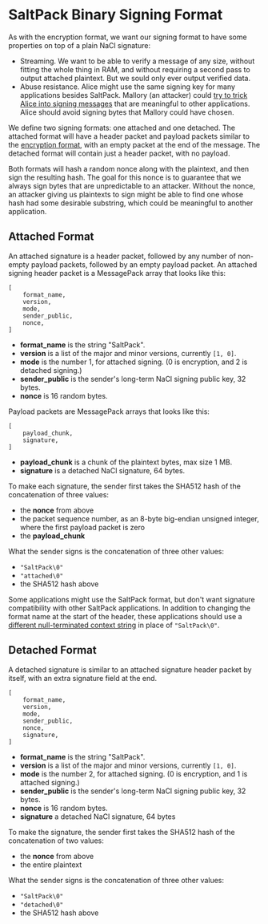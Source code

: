 # SaltPack Binary Signing Format

As with the encryption format, we want our signing format to have some
properties on top of a plain NaCl signature:
- Streaming. We want to be able to verify a message of any size, without
  fitting the whole thing in RAM, and without requiring a second pass to output
  attached plaintext. But we sould only ever output verified data.
- Abuse resistance. Alice might use the same signing key for many applications
  besides SaltPack. Mallory (an attacker) could [try to trick Alice into signing
  messages](https://blog.sandstorm.io/news/2015-05-01-is-that-ascii-or-protobuf.html)
  that are meaningful to other applications. Alice should avoid signing bytes
  that Mallory could have chosen.

We define two signing formats: one attached and one detached. The attached
format will have a header packet and payload packets similar to the [encryption
format](saltpack_encryption.md), with an empty packet at the end of the
message. The detached format will contain just a header packet, with no
payload.

Both formats will hash a random nonce along with the plaintext, and then sign
the resulting hash. The goal for this nonce is to guarantee that we always sign
bytes that are unpredictable to an attacker. Without the nonce, an attacker
giving us plaintexts to sign might be able to find one whose hash had some
desirable substring, which could be meaningful to another application.

## Attached Format

An attached signature is a header packet, followed by any number of non-empty
payload packets, followed by an empty payload packet. An attached signing
header packet is a MessagePack array that looks like this:

```
[
    format_name,
    version,
    mode,
    sender_public,
    nonce,
]
```

- **format_name** is the string "SaltPack".
- **version** is a list of the major and minor versions, currently `[1, 0]`.
- **mode** is the number 1, for attached signing. (0 is encryption, and 2 is
  detached signing.)
- **sender_public** is the sender's long-term NaCl signing public key, 32 bytes.
- **nonce** is 16 random bytes.

Payload packets are MessagePack arrays that looks like this:

```
[
    payload_chunk,
    signature,
]
```

- **payload_chunk** is a chunk of the plaintext bytes, max size 1 MB.
- **signature** is a detached NaCl signature, 64 bytes.

To make each signature, the sender first takes the SHA512 hash of the
concatenation of three values:
- the **nonce** from above
- the packet sequence number, as an 8-byte big-endian unsigned integer, where
  the first payload packet is zero
- the **payload_chunk**

What the sender signs is the concatenation of three other values:
- `"SaltPack\0"`
- `"attached\0"`
- the SHA512 hash above

Some applications might use the SaltPack format, but don't want signature
compatibility with other SaltPack applications. In addition to changing the
format name at the start of the header, these applications should use a
[different null-terminated context
string](https://www.ietf.org/mail-archive/web/tls/current/msg14734.html) in
place of `"SaltPack\0"`.

## Detached Format

A detached signature is similar to an attached signature header packet by
itself, with an extra signature field at the end.

```
[
    format_name,
    version,
    mode,
    sender_public,
    nonce,
    signature,
]
```

- **format_name** is the string "SaltPack".
- **version** is a list of the major and minor versions, currently `[1, 0]`.
- **mode** is the number 2, for attached signing. (0 is encryption, and 1 is
  attached signing.)
- **sender_public** is the sender's long-term NaCl signing public key, 32 bytes.
- **nonce** is 16 random bytes.
- **signature** a detached NaCl signature, 64 bytes

To make the signature, the sender first takes the SHA512 hash of the
concatenation of two values:
- the **nonce** from above
- the entire plaintext

What the sender signs is the concatenation of three other values:
- `"SaltPack\0"`
- `"detached\0"`
- the SHA512 hash above
